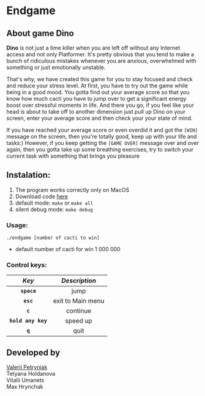# Endgame

## About game Dino
**Dino** is not just a time killer when you are left off without any Internet access and not only Platformer. It's pretty obvious that you tend to make a bunch of ridiculous mistakes whenever you are anxious, overwhelmed with something or just emotionally unstable.   
  
That's why, we have created this game for you to stay focused and check and reduce your stress level. At first, you have to try out the game while being in a good mood. You gotta find out your average score so that you know how much cacti you have to jump over to get a significant energy boost over stressful moments in life. And there you go, if you feel like your head is about to take off to another dimension just pull up Dino on your screen, enter your average score and then check your your state of mind.  
  
If you have reached your average score or even overdid it and got the `[WIN]` message on the screen, then you're totally good, keep up with your life and tasks:) However, if you keep getting the `[GAME OVER]` message over and over again, then you gotta take up some breathing exercises, try to switch your current task with something that brings you pleasure  

## Instalation:
1. The program works correctly only on MacOS
2. Download code [here](.)
3. default mode: `make` or `make all`
4. silent debug mode: `make debug`

### Usage:
`./endgame [number of cacti to win]`

- default number of cacti for win 1 000 000   

### Control keys:
| *Key* | *Description* |
|:-:|:-:|
|**`space`**| jump |
|**`esc`**| exit to Main menu |
|**`c`**| continue |
|**`hold any key`**| speed up |
|**`q`**| quit |

## Developed by
[Valerii  Petryniak](https://github.com/valerii15298)  
Tetyana  Holdanova  
Vitalii  Umanets  
Max  Hrynchak  

